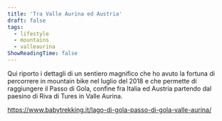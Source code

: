 ```yaml
---
title: 'Tra Valle Aurina ed Austria'
draft: false
tags:
  - lifestyle
  - mountains
  - valleaurina
ShowReadingTime: false
---
```


Qui riporto i dettagli di un sentiero magnifico che ho avuto la fortuna di percorrere in mountain bike nel luglio del 2018 e che permette di raggiungere il Passo di Gola, confine fra Italia ed Austria partendo dal paesino di Riva di Tures in Valle Aurina. 

https://www.babytrekking.it/lago-di-gola-passo-di-gola-valle-aurina/
